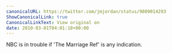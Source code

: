 ```yaml
---
canonicalURL: https://twitter.com/jmjordan/status/9809014293
ShowCanonicalLink: true
CanonicalLinkText: View original on
date: 2010-03-01T04:01:18+00:00
---
```

NBC is in trouble if 'The Marriage Ref' is any indication.